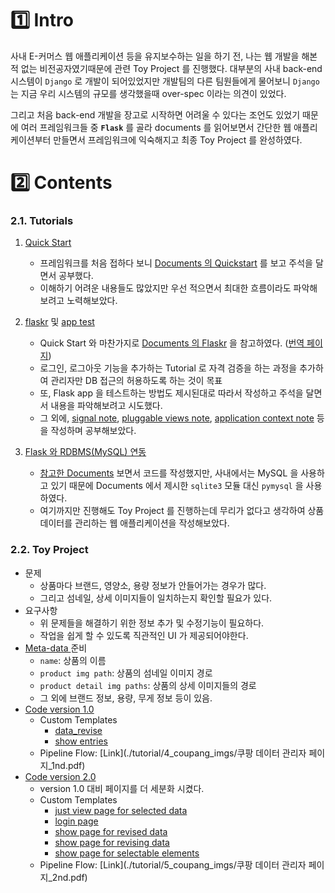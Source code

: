 # :one: Intro

 사내 E-커머스 웹 애플리케이션 등을 유지보수하는 일을 하기 전, 나는 웹 개발을 해본 적 없는 비전공자였기때문에 관련 Toy Project 를 진행했다. 대부분의 사내 back-end 시스템이 `Django` 로 개발이 되어있었지만 개발팀의 다른 팀원들에게 물어보니 `Django` 는 지금 우리 시스템의 규모를 생각했을때 over-spec 이라는 의견이 있었다.  

 그리고 처음 back-end 개발을 장고로 시작하면 어려울 수 있다는 조언도 있었기 때문에 여러 프레임워크들 중 **`Flask`** 를 골라 documents 를 읽어보면서 간단한 웹 애플리케이션부터 만들면서 프레임워크에 익숙해지고 최종 Toy Project 를 완성하였다.

# :two: Contents

### 2.1.  Tutorials

1. [Quick Start](./tutorial/1_quick_start/main.py) 
   * 프레임워크를 처음 접하다 보니 [Documents 의 Quickstart](https://flask.palletsprojects.com/en/2.0.x/quickstart/) 를 보고 주석을 달면서 공부했다.
   * 이해하기 어려운 내용들도 많았지만 우선 적으면서 최대한 흐름이라도 파악해보려고 노력해보았다.

2. [flaskr](./tutorial/2_flaskr/flaskr.py) 및 [app test](./tutorial/2_flaskr/flaskr_test.py) 
   * Quick Start 와 마찬가지로 [Documents 의 Flaskr](https://flask.palletsprojects.com/en/0.12.x/tutorial/introduction/) 을 참고하였다. ([번역 페이지](https://flask-docs-kr.readthedocs.io/ko/latest/tutorial/introduction.html))
   * 로그인, 로그아웃 기능을 추가하는 Tutorial 로 자격 검증을 하는 과정을 추가하여 관리자만 DB 접근의 허용하도록 하는 것이 목표
   * 또, Flask app 을 테스트하는 방법도 제시된대로 따라서 작성하고 주석을 달면서 내용을 파악해보려고 시도했다.
   * 그 외에, [signal note](./tutorial/2_flaskr/4_signal_note.md), [pluggable views note](./tutorial/2_flaskr/5_pluggable_views.md), [application context note](./tutorial/2_flaskr/6_application_context.md) 등을 작성하며 공부해보았다.
3. [Flask 와 RDBMS(MySQL) 연동](./tutorial/3_mysql_test/main.py) 
   * [참고한 Documents](https://flask.palletsprojects.com/en/2.0.x/tutorial/database/) 보면서 코드를 작성했지만, 사내에서는 MySQL 을 사용하고 있기 때문에 Documents 에서 제시한 `sqlite3` 모듈 대신 `pymysql` 을 사용하였다.
   * 여기까지만 진행해도 Toy Project 를 진행하는데 무리가 없다고 생각하여 상품 데이터를 관리하는 웹 애플리케이션을 작성해보았다.

### 2.2. Toy Project

* 문제
  * 상품마다 브랜드, 영양소, 용량 정보가 안들어가는 경우가 많다.
  * 그리고 섬네일, 상세 이미지들이 일치하는지 확인할 필요가 있다.
* 요구사항
  * 위 문제들을 해결하기 위한 정보 추가 및 수정기능이 필요하다.
  * 작업을 쉽게 할 수 있도록 직관적인 UI 가 제공되어야한다.
* [Meta-data ](./data/backup_dry_tissue_page8.csv) 준비
  * `name`: 상품의 이름
  * `product img path`: 상품의 섬네일 이미지 경로
  * `product detail img paths`: 상품의 상세 이미지들의 경로
  * 그 외에 브랜드 정보, 용량, 무게 정보 등이 있음.
* [Code version 1.0](./tutorial/4_coupang_imgs/4_main.py) 
  * Custom Templates
    * [data_revise](./tutoal/4_coupang_imgs/templates/data_revise.html) 
    * [show entries](./tutoal/4_coupang_imgs/templates/show_entries.html) 
  * Pipeline Flow: [Link](./tutorial/4_coupang_imgs/쿠팡 데이터 관리자 페이지_1nd.pdf) 
* [Code version 2.0](./tutorial/5_coupang_imgs/5_main.py) 
  * version 1.0 대비 페이지를 더 세분화 시켰다.
  * Custom Templates
    * [just view page for selected data](./tutoal/5_coupang_imgs/templates/just_view_for_selected_data.html) 
    * [login page](./tutoal/5_coupang_imgs/templates/login.html) 
    * [show page for revised data](./tutoal/5_coupang_imgs/templates/show_revised_data.html) 
    * [show page for revising data](./tutoal/5_coupang_imgs/templates/show_revising_data.html) 
    * [show page for selectable elements](./tutoal/5_coupang_imgs/templates/show_selectable_elements.html) 
  * Pipeline Flow: [Link](./tutorial/5_coupang_imgs/쿠팡 데이터 관리자 페이지_2nd.pdf) 
